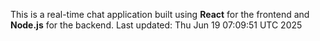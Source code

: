 This is a real-time chat application built using **React** for the frontend and **Node.js** for the backend.
Last updated: Thu Jun 19 07:09:51 UTC 2025
